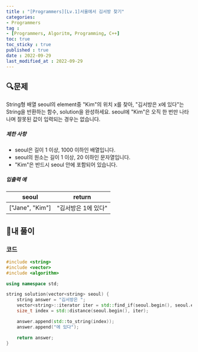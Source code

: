 ```yaml
---
title : "[Programmers][Lv.1]서울에서 김서방 찾기"
categories:
- Programmers
tag :
- [Programmers, Algoritm, Programming, C++]
toc: true
toc_sticky : true
published : true
date : 2022-09-29
last_modified_at : 2022-09-29
---
```


## 🔍문제

String형 배열 seoul의 element중 "Kim"의 위치 x를 찾아, "김서방은 x에 있다"는 String을 반환하는 함수, solution을 완성하세요. seoul에 "Kim"은 오직 한 번만 나타나며 잘못된 값이 입력되는 경우는 없습니다.

##### 제한 사항

- seoul은 길이 1 이상, 1000 이하인 배열입니다.
- seoul의 원소는 길이 1 이상, 20 이하인 문자열입니다.
- "Kim"은 반드시 seoul 안에 포함되어 있습니다.

##### 입출력 예

| seoul           | return              |
| --------------- | ------------------- |
| ["Jane", "Kim"] | "김서방은 1에 있다" |



## 📝내 풀이

### 코드

```c++
#include <string>
#include <vector>
#include <algorithm>

using namespace std;

string solution(vector<string> seoul) {
    string answer = "김서방은 ";
    vector<string>::iterator iter = std::find_if(seoul.begin(), seoul.end(), [](std::string str){return str == "Kim";});
    size_t index = std::distance(seoul.begin(), iter);

    answer.append(std::to_string(index));
    answer.append("에 있다");

    return answer;
}
```
